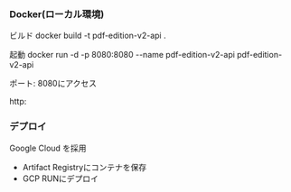 
### Docker(ローカル環境)

ビルド
docker build -t pdf-edition-v2-api .

起動
docker run -d -p 8080:8080 --name pdf-edition-v2-api  pdf-edition-v2-api

ポート: 8080にアクセス

http:

### デプロイ

Google Cloud を採用

- Artifact Registryにコンテナを保存
- GCP RUNにデプロイ
